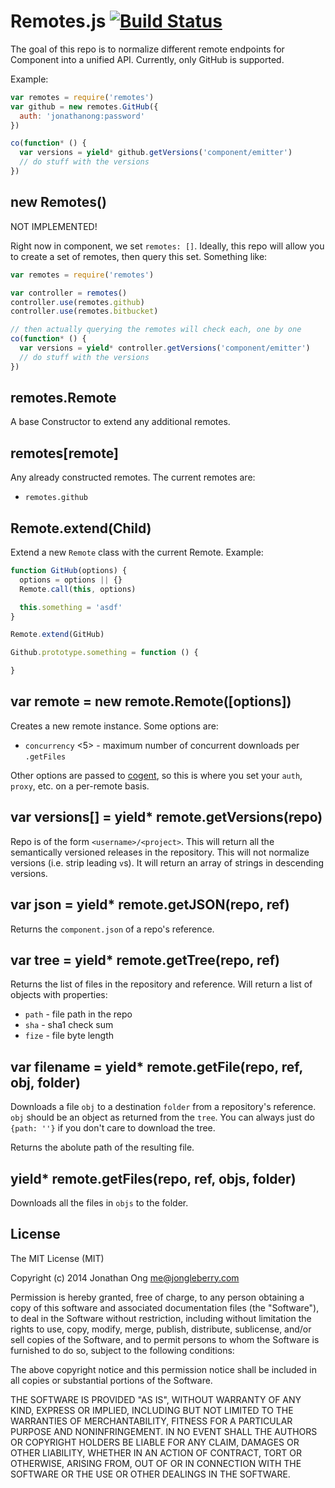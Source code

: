 # Remotes.js [![Build Status](https://travis-ci.org/component/remotes.js.png)](https://travis-ci.org/component/remotes.js)

The goal of this repo is to normalize different remote endpoints for Component into a unified API. Currently, only GitHub is supported.

Example:

```js
var remotes = require('remotes')
var github = new remotes.GitHub({
  auth: 'jonathanong:password'
})

co(function* () {
  var versions = yield* github.getVersions('component/emitter')
  // do stuff with the versions
})
```

## new Remotes()

NOT IMPLEMENTED!

Right now in component, we set `remotes: []`. Ideally, this repo will allow you to create a set of remotes, then query this set. Something like:

```js
var remotes = require('remotes')

var controller = remotes()
controller.use(remotes.github)
controller.use(remotes.bitbucket)

// then actually querying the remotes will check each, one by one
co(function* () {
  var versions = yield* controller.getVersions('component/emitter')
  // do stuff with the versions
})
```

## remotes.Remote

A base Constructor to extend any additional remotes.

## remotes[remote]

Any already constructed remotes. The current remotes are:

- `remotes.github`

## Remote.extend(Child)

Extend a new `Remote` class with the current Remote. Example:

```js
function GitHub(options) {
  options = options || {}
  Remote.call(this, options)

  this.something = 'asdf'
}

Remote.extend(GitHub)

Github.prototype.something = function () {

}

```

## var remote = new remote.Remote([options])

Creates a new remote instance. Some options are:

- `concurrency` <5> - maximum number of concurrent downloads per `.getFiles`

Other options are passed to [cogent](https://github.com/cojs/cogent#var-response--yield-requesturl-options), so this is where you set your `auth`, `proxy`, etc. on a per-remote basis.

## var versions[] = yield* remote.getVersions(repo)

Repo is of the form `<username>/<project>`. This will return all the semantically versioned releases in the repository. This will not normalize versions (i.e. strip leading `v`s). It will return an array of strings in descending versions.

## var json = yield* remote.getJSON(repo, ref)

Returns the `component.json` of a repo's reference.

## var tree = yield* remote.getTree(repo, ref)

Returns the list of files in the repository and reference. Will return a list of objects with properties:

- `path` - file path in the repo
- `sha` - sha1 check sum
- `fize` - file byte length

## var filename = yield* remote.getFile(repo, ref, obj, folder)

Downloads a file `obj` to a destination `folder` from a repository's reference. `obj` should be an object as returned from the `tree`. You can always just do `{path: ''}` if you don't care to download the tree.

Returns the abolute path of the resulting file.

## yield* remote.getFiles(repo, ref, objs, folder)

Downloads all the files in `objs` to the folder.

## License

The MIT License (MIT)

Copyright (c) 2014 Jonathan Ong me@jongleberry.com

Permission is hereby granted, free of charge, to any person obtaining a copy
of this software and associated documentation files (the "Software"), to deal
in the Software without restriction, including without limitation the rights
to use, copy, modify, merge, publish, distribute, sublicense, and/or sell
copies of the Software, and to permit persons to whom the Software is
furnished to do so, subject to the following conditions:

The above copyright notice and this permission notice shall be included in
all copies or substantial portions of the Software.

THE SOFTWARE IS PROVIDED "AS IS", WITHOUT WARRANTY OF ANY KIND, EXPRESS OR
IMPLIED, INCLUDING BUT NOT LIMITED TO THE WARRANTIES OF MERCHANTABILITY,
FITNESS FOR A PARTICULAR PURPOSE AND NONINFRINGEMENT. IN NO EVENT SHALL THE
AUTHORS OR COPYRIGHT HOLDERS BE LIABLE FOR ANY CLAIM, DAMAGES OR OTHER
LIABILITY, WHETHER IN AN ACTION OF CONTRACT, TORT OR OTHERWISE, ARISING FROM,
OUT OF OR IN CONNECTION WITH THE SOFTWARE OR THE USE OR OTHER DEALINGS IN
THE SOFTWARE.